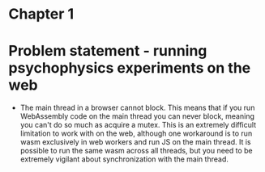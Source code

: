 # Chapter 1

# Problem statement - running psychophysics experiments on the web

* The main thread in a browser cannot block. This means that if you run WebAssembly code on the main thread you can never block, meaning you can't do so much as acquire a mutex. This is an extremely difficult limitation to work with on the web, although one workaround is to run wasm exclusively in web workers and run JS on the main thread. It is possible to run the same wasm across all threads, but you need to be extremely vigilant about synchronization with the main thread.
